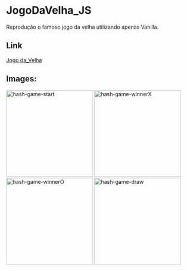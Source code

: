# JogoDaVelha_JS
Reprodução o famoso jogo da velha utilizando apenas Vanilla.

## Link
[Jogo da_Velha](https://kayquesekishiki.github.io/JogoDaVelha_JS/)


## Images:
<div >  
    <img src="https://github.com/KayqueSekishiki/JogoDaVelha_JS/assets/104032451/fc8d0a32-d55d-4f48-a687-1e1a13bbdc6c" alt="hash-game-start" width="232.5"/>
    <img src="https://github.com/KayqueSekishiki/JogoDaVelha_JS/assets/104032451/ef2faddf-01be-43fc-9fca-ee09ba98dcd8" alt="hash-game-winnerX" width="232.5"/>
    <img src="https://github.com/KayqueSekishiki/JogoDaVelha_JS/assets/104032451/df2a2802-fb8f-4216-9c35-3fe2c06db33f" alt="hash-game-winnerO" width="232.5"/>
    <img src="https://github.com/KayqueSekishiki/JogoDaVelha_JS/assets/104032451/f06a41cd-f16a-4d16-a92e-602424b9627c" alt="hash-game-draw" width="232.5"/>
</div>
